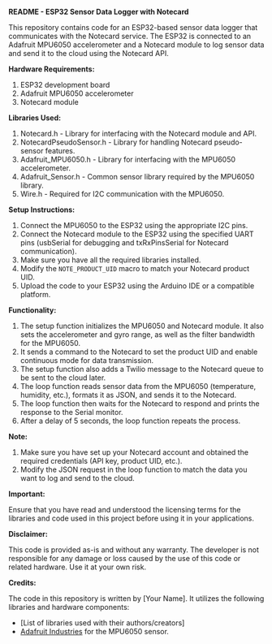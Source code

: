 **README - ESP32 Sensor Data Logger with Notecard**

This repository contains code for an ESP32-based sensor data logger that communicates with the Notecard service. The ESP32 is connected to an Adafruit MPU6050 accelerometer and a Notecard module to log sensor data and send it to the cloud using the Notecard API.

**Hardware Requirements:**

1. ESP32 development board
2. Adafruit MPU6050 accelerometer
3. Notecard module

**Libraries Used:**

1. Notecard.h - Library for interfacing with the Notecard module and API.
2. NotecardPseudoSensor.h - Library for handling Notecard pseudo-sensor features.
3. Adafruit_MPU6050.h - Library for interfacing with the MPU6050 accelerometer.
4. Adafruit_Sensor.h - Common sensor library required by the MPU6050 library.
5. Wire.h - Required for I2C communication with the MPU6050.

**Setup Instructions:**

1. Connect the MPU6050 to the ESP32 using the appropriate I2C pins.
2. Connect the Notecard module to the ESP32 using the specified UART pins (usbSerial for debugging and txRxPinsSerial for Notecard communication).
3. Make sure you have all the required libraries installed.
4. Modify the `NOTE_PRODUCT_UID` macro to match your Notecard product UID.
5. Upload the code to your ESP32 using the Arduino IDE or a compatible platform.

**Functionality:**

1. The setup function initializes the MPU6050 and Notecard module. It also sets the accelerometer and gyro range, as well as the filter bandwidth for the MPU6050.
2. It sends a command to the Notecard to set the product UID and enable continuous mode for data transmission.
3. The setup function also adds a Twilio message to the Notecard queue to be sent to the cloud later.
4. The loop function reads sensor data from the MPU6050 (temperature, humidity, etc.), formats it as JSON, and sends it to the Notecard.
5. The loop function then waits for the Notecard to respond and prints the response to the Serial monitor.
6. After a delay of 5 seconds, the loop function repeats the process.

**Note:**

1. Make sure you have set up your Notecard account and obtained the required credentials (API key, product UID, etc.).
2. Modify the JSON request in the loop function to match the data you want to log and send to the cloud.

**Important:**

Ensure that you have read and understood the licensing terms for the libraries and code used in this project before using it in your applications.

**Disclaimer:**

This code is provided as-is and without any warranty. The developer is not responsible for any damage or loss caused by the use of this code or related hardware. Use it at your own risk.

**Credits:**

The code in this repository is written by [Your Name]. It utilizes the following libraries and hardware components:

- [List of libraries used with their authors/creators]
- [Adafruit Industries](https://www.adafruit.com/) for the MPU6050 sensor.
